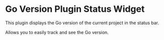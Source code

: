 # Go Version Plugin Status Widget

This plugin displays the Go version of the current project in the status bar.

Allows you to easily track and see the Go version.
